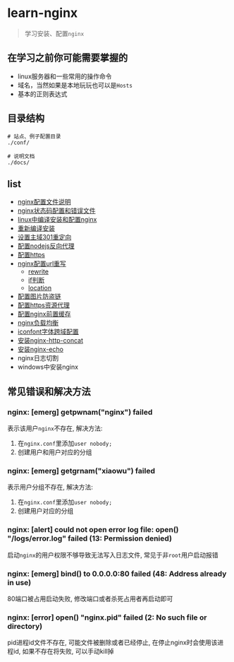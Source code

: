 # learn-nginx

> 学习安装、配置`nginx`

## 在学习之前你可能需要掌握的

* linux服务器和一些常用的操作命令
* 域名，当然如果是本地玩玩也可以是`Hosts`
* 基本的正则表达式

## 目录结构

```
# 站点、例子配置目录
./conf/

# 说明文档
./docs/
```

## list

* [nginx配置文件说明](docs/conf.md)
* [nginx状态码配置和错误文件](docs/status.md)
* [linux中编译安装和配置nginx](https://xuexb.com/html/linuxzhong-bian-yi-an-zhuang-he-pei-zhi-nginx.html)
* [重新编译安装](docs/reload-make.md)
* [设置主域301重定向](docs/domain.md)
* [配置nodejs反向代理](docs/nodejs-proxy.md)
* [配置https](docs/https.md)
* [nginx配置url重写](docs/url.md)
    * [rewrite](docs/url.md#rewrite)
    * [if判断](docs/url.md#if判断)
    * [location](docs/url.md#location)
* [配置图片防盗链](docs/invalid_referer.md)
* [配置https资源代理](docs/proxy.md)
* [配置nginx前置缓存](docs/cache.md)
* [nginx负载均衡](docs/upstream.md)
* [iconfont字体跨域配置](docs/iconfont.md)
* [安装nginx-http-concat](docs/nginx-http-concat.md)
* [安装nginx-echo](https://xuexb.com/post/nginx-echo-module.html)
* nginx日志切割
* windows中安装nginx

## 常见错误和解决方法

### nginx: [emerg] getpwnam("nginx") failed

表示该用户`nginx`不存在, 解决方法:

1. 在`nginx.conf`里添加`user nobody;`
2. 创建用户和用户对应的分组


### nginx: [emerg] getgrnam("xiaowu") failed

表示用户分组不存在, 解决方法:

1. 在`nginx.conf`里添加`user nobody;`
2. 创建用户对应的分组

### nginx: [alert] could not open error log file: open() "/logs/error.log" failed (13: Permission denied)

启动`nginx`的用户权限不够导致无法写入日志文件, 常见于非`root`用户启动报错

### nginx: [emerg] bind() to 0.0.0.0:80 failed (48: Address already in use)

80端口被占用启动失败, 修改端口或者杀死占用者再启动即可

### nginx: [error] open() "nginx.pid" failed (2: No such file or directory)

pid进程id文件不存在, 可能文件被删除或者已经停止, 在停止nginx时会使用该进程id, 如果不存在将失败, 可以手动kill掉

